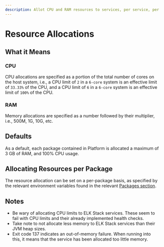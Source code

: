 ```yaml
---
description: Allot CPU and RAM resources to services, per service, per server.
---
```


# Resource Allocations

## What it Means

### CPU

CPU allocations are specified as a portion of the total number of cores on the host system, i.e., a CPU limit of `2` in a `6-core` system is an effective limit of `33.33%` of the CPU, and a CPU limit of `6` in a `6-core` system is an effective limit of `100%` of the CPU.

### RAM

Memory allocations are specified as a number followed by their multiplier, i.e., 500M, 1G, 10G, etc.

## Defaults

As a default, each package contained in Platform is allocated a maximum of 3 GB of RAM, and 100% CPU usage.&#x20;

## Allocating Resources per Package

The resource allocation can be set on a per-package basis, as specified by the relevant environment variables found in the relevant [Packages section](packages/).

## Notes

* Be wary of allocating CPU limits to ELK Stack services. These seem to fail with CPU limits and their already implemented health checks.
* Take note to not allocate less memory to ELK Stack services than their JVM heap sizes.
* Exit code 137 indicates an out-of-memory failure. When running into this, it means that the service has been allocated too little memory.
